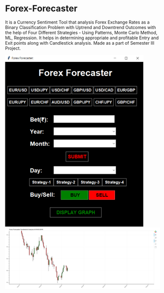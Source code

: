 # Forex-Forecaster
It is a Currency Sentiment Tool that analysis Forex Exchange Rates as a Binary Classification Problem with Uptrend and Downtrend Outcomes with the help of Four Different Strategies - Using Patterns, Monte Carlo Method, ML, Regression. It helps in determining appropriate and profitable Entry and Exit points along with Candlestick analysis. Made as a part of Semester III Project.

<img src="images/GUI.png" width="450">
<img src="images/Candlestick.png" width="1000">
